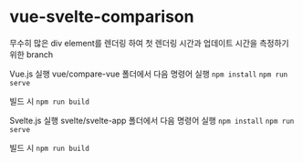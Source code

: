 # vue-svelte-comparison

무수히 많은 div element를 렌더링 하여
첫 렌더링 시간과 업데이트 시간을 측정하기 위한 branch

Vue.js 실행
vue/compare-vue 폴더에서 다음 명령어 실행
```npm install```
```npm run serve```


빌드 시
```npm run build```

Svelte.js 실행
svelte/svelte-app 폴더에서 다음 명령어 실행
```npm install```
```npm run serve```

빌드 시
```npm run build```
